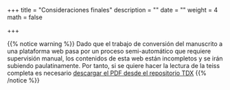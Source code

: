 +++
title = "Consideraciones finales"
description = ""
date = ""
weight = 4
math = false

+++

{{% notice warning %}}
Dado que el trabajo de conversión del manuscrito a una plataforma web pasa por un proceso semi-automático que requiere supervisión manual, los contenidos de esta web están incompletos y se irán subiendo paulatinamente. Por tanto, si se quiere hacer la lectura de la teiss completa es necesario [descargar el PDF desde el repositorio TDX](https://www.tdx.cat/handle/10803/565533)
{{% /notice %}}
